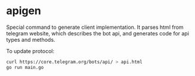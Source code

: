 # apigen

Special command to generate client implementation. It parses html from telegram website, which describes the bot api, and generates code for api types and methods.

To update protocol:

```bash
curl https://core.telegram.org/bots/api/ > api.html
go run main.go
```